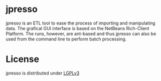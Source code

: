 jpresso
=======

jpresso is an ETL tool to ease the process of importing and manipulating data. The grafical GUI interface is based on the NetBeans Rich-Client Platform. The runs, however, are ant-based and thus jpresso can also be used from the command line to perform batch processing.

License
=======

jpresso is distributed under [LGPLv3](https://github.com/cismet/jpresso/blob/dev/LICENSE)
